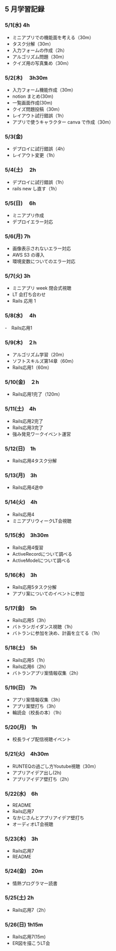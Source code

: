 ## 5 月学習記録

### 5/1(水) 4h

- ミニアプリでの機能面を考える（30m）
- タスク分解（30m）
- 入力フォームの作成（2h）
- アルゴリズム問題（30m）
- クイズ用の写真集め（30m）

### 5/2(木)　 3h30m

- 入力フォーム機能作成（30m）
- notion まとめ(30m)
- 一覧画面作成(30m)
- クイズ問題投稿（30m）
- レイアウト試行錯誤（1h）
- アプリで使うキャラクター canva で作成（30m）

### 5/3(金)

- デプロイに試行錯誤（4h）
- レイアウト変更（1h）

### 5/4(土)　 2h

- デプロイに試行錯誤（1h）
- rails new し直す（1h）

### 5/5(日)　 6h

- ミニアプリ作成
- デプロイエラー対応

### 5/6(月) 7h

- 画像表示されないエラー対応
- AWS S3 の導入
- 環境変数についてのエラー対応

### 5/7(火) 3h

- ミニアプリ week 閉会式視聴
- LT 会打ち合わせ
- Rails 応用 1

### 5/8(水)　 4h

-　Rails応用1

### 5/9(木)　２h

- アルゴリズム学習（20m）
- ソフトスキルズ第14章（60m）
- Rails応用1（60m）

### 5/10(金)　２h

- Rails応用1完了（120m）

### 5/11(土)　4h

- Rails応用2完了
- Rails応用3完了
- 強み発見ワークイベント運営

### 5/12(日)　1h

- Rails応用4タスク分解

### 5/13(月)　3h

- Rails応用4途中

### 5/14(火)　4h

- Rails応用4
- ミニアプリウィークLT会視聴

### 5/15(水)　3h30m

- Rails応用4復習
- ActiveRecordについて調べる
- ActiveModelについて調べる

### 5/16(木)　3h

- Rails応用5タスク分解
- アプリ案についてのイベントに参加

### 5/17(金)　5h

- Rails応用5（3h）
- バトランガイダンス視聴（1h）
- バトランに参加を決め、計画を立てる（1h）

### 5/18(土)　5h

- Rails応用5（1h）
- Rails応用6（2h）
- バトランアプリ案情報収集（2h）

### 5/19(日)　7h

- アプリ案情報収集（3h）
- アプリ案壁打ち（3h）
- 輪読会（校長の本）（1h）

### 5/20(月)　1h

- 校長ライブ配信視聴イベント

### 5/21(火)　4h30m

- RUNTEQの過ごし方Youtube視聴（30m）
- アプリアイデア出し(2h)
- アプリアイデア壁打ち（2h）

### 5/22(水)　6h

- README
- Rails応用7
- なかじさんとアプリアイデア壁打ち
- オーディオLT会視聴

### 5/23(木)　3h

- Rails応用7
- README

### 5/24(金)　20m

- 情熱プログラマー読書

### 5/25(土) 2h

- Rails応用7（2h）

### 5/26(日) 1h15m

- Rails応用7(15m)
- ER図を描こうLT会